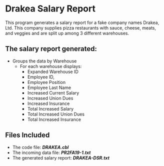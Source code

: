 # Drakea Salary Report 

This program generates a salary report for a fake company names Drakea, Ltd. This company supplies pizza restaurants with sauce, cheese, meats, and veggies and are split up among 3 different warehouses. 

## The salary report generated:  
* Groups the data by Warehouse
    * For each warehouse displays:
        * Expanded Warehouse ID
        * Employee ID,
        * Employee Position
        * Employee Last Name
        * Increased Current Salary 
        * Increased Union Dues
        * Increased Insurance
        * Total Increased Salary
        * Total Increased Union Dues
        * Total Increased Insurance
        
## Files Included
* The code file: **_DRAKEA.cbl_** 
* The incoming data file: **_PR2FA19-1.txt_**
* The generated salary report: **_DRAKEA-DSR.txt_**
  
